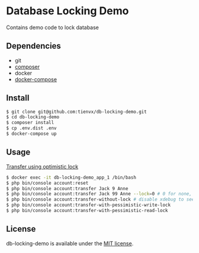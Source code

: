 # Database Locking Demo
Contains demo code to lock database

## Dependencies

- git
- [composer](https://getcomposer.org/download/)
- docker
- [docker-compose](https://docs.docker.com/compose/)

## Install

```bash
$ git clone git@github.com:tienvx/db-locking-demo.git
$ cd db-locking-demo
$ composer install
$ cp .env.dist .env
$ docker-compose up
```

## Usage

[Transfer using optimistic lock](http://localhost/transfer/Jack/1/Anne)

```bash
$ docker exec -it db-locking-demo_app_1 /bin/bash
$ php bin/console account:reset
$ php bin/console account:transfer Jack 9 Anne
$ php bin/console account:transfer Jack 99 Anne --lock=0 # 0 for none, 2 for pessimistic read, 4 for pessimistic write
$ php bin/console account:transfer-without-lock # disable xdebug to see results
$ php bin/console account:transfer-with-pessimistic-write-lock
$ php bin/console account:transfer-with-pessimistic-read-lock
```

## License
db-locking-demo is available under the [MIT license](LICENSE).
